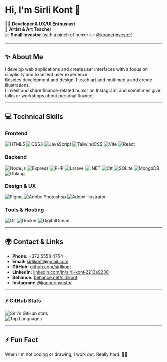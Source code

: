 # Hi, I'm Sirli Kont 👋  

👩‍💻 **Developer & UX/UI Enthusiast**  
🎨 **Artist & Art Teacher**  
📈 **Small Investor** (with a pinch of humor 👉 [@koonerinvestor](https://www.instagram.com/koonerinvestor/))  

---

## ✨ About Me
I develop web applications and create user interfaces with a focus on simplicity and excellent user experience.  
Besides development and design, I teach art and multimedia and create illustrations.  
I invest and share finance-related humor on Instagram, and sometimes give talks or workshops about personal finance.

---

## 💻 Technical Skills

### Frontend
![HTML5](https://img.shields.io/badge/HTML5-E34F26?style=for-the-badge&logo=html5&logoColor=white) 
![CSS3](https://img.shields.io/badge/CSS3-1572B6?style=for-the-badge&logo=css3&logoColor=white) 
![JavaScript](https://img.shields.io/badge/JavaScript-F7DF1E?style=for-the-badge&logo=javascript&logoColor=black) 
![TailwindCSS](https://img.shields.io/badge/TailwindCSS-38B2AC?style=for-the-badge&logo=tailwind-css&logoColor=white) 
![Vite](https://img.shields.io/badge/Vite-646CFF?style=for-the-badge&logo=vite&logoColor=white) 
![React](https://img.shields.io/badge/React-20232A?style=for-the-badge&logo=react&logoColor=61DAFB)  

### Backend
![Node.js](https://img.shields.io/badge/Node.js-339933?style=for-the-badge&logo=node.js&logoColor=white) 
![Express](https://img.shields.io/badge/Express.js-000000?style=for-the-badge&logo=express&logoColor=white) 
![PHP](https://img.shields.io/badge/PHP-777BB4?style=for-the-badge&logo=php&logoColor=white) 
![Laravel](https://img.shields.io/badge/Laravel-FF2D20?style=for-the-badge&logo=laravel&logoColor=white) 
![.NET](https://img.shields.io/badge/.NET-512BD4?style=for-the-badge&logo=dotnet&logoColor=white) 
![C#](https://img.shields.io/badge/C%23-239120?style=for-the-badge&logo=c-sharp&logoColor=white) 
![SQLite](https://img.shields.io/badge/SQLite-003B57?style=for-the-badge&logo=sqlite&logoColor=white) 
![MongoDB](https://img.shields.io/badge/MongoDB-47A248?style=for-the-badge&logo=mongodb&logoColor=white) 
![Golang](https://img.shields.io/badge/Go-00ADD8?style=for-the-badge&logo=go&logoColor=white)  

### Design & UX
![Figma](https://img.shields.io/badge/Figma-F24E1E?style=for-the-badge&logo=figma&logoColor=white) 
![Adobe Photoshop](https://img.shields.io/badge/Adobe%20Photoshop-31A8FF?style=for-the-badge&logo=adobephotoshop&logoColor=white) 
![Adobe Illustrator](https://img.shields.io/badge/Adobe%20Illustrator-FF9A00?style=for-the-badge&logo=adobeillustrator&logoColor=white)  

### Tools & Hosting
![Git](https://img.shields.io/badge/Git-F05032?style=for-the-badge&logo=git&logoColor=white) 
![Docker](https://img.shields.io/badge/Docker-2496ED?style=for-the-badge&logo=docker&logoColor=white) 
![DigitalOcean](https://img.shields.io/badge/DigitalOcean-0080FF?style=for-the-badge&logo=digitalocean&logoColor=white)  

---

## 🌍 Contact & Links

- **Phone:** +372 5553 4754  
- **Email:** sirlikont@gmail.com  
- **GitHub:** [github.com/sirlikont](https://github.com/sirlikont)  
- **LinkedIn:** [linkedin.com/in/sirli-kont-2212a9230](https://www.linkedin.com/in/sirli-kont-2212a9230)  
- **Behance:** [behance.net/sirlikont](https://www.behance.net/sirlikont)  
- **Instagram:** [@koonerinvestor](https://www.instagram.com/koonerinvestor/)  

---

### ⚡ GitHub Stats
![Sirli's GitHub stats](https://github-readme-stats.vercel.app/api?username=sirlikont&show_icons=true&hide_title=true&count_private=true&theme=default)  
![Top Languages](https://github-readme-stats.vercel.app/api/top-langs/?username=sirlikont&layout=compact&hide_title=true&theme=default)  

---

## ⚡ Fun Fact
When I'm not coding or drawing, I work out. Really hard. 🏋️‍♀️
